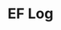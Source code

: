 ---
layout: log_page_archive
title: "EF Log"
category: log
description: A location-specific personal log.
permalink: /log/culture/art
arts: art
loading_animation: true
sitemap:
  priority: 0.9
---